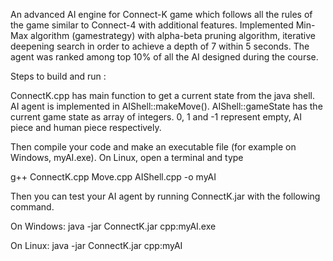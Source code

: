 An advanced AI engine for Connect-K game which follows all the rules of the game similar to Connect-4 with additional features. Implemented Min-Max algorithm (gamestrategy) with alpha-beta pruning algorithm, iterative deepening search in order to achieve a depth of 7 within 5 seconds. The agent was ranked among top 10% of all the AI designed during the course.

Steps to build and run :

ConnectK.cpp has main function to get a current state from the java shell. AI agent is implemented in AIShell::makeMove(). AIShell::gameState has the current game state as array of integers. 0, 1 and -1 represent empty, AI piece and human piece respectively. 

Then compile your code and make an executable file (for example on Windows, myAI.exe). On Linux, open a terminal and type

g++ ConnectK.cpp Move.cpp AIShell.cpp -o myAI

Then you can test your AI agent by running ConnectK.jar with the following command. 

On Windows:
java -jar ConnectK.jar cpp:myAI.exe

On Linux:
java -jar ConnectK.jar cpp:myAI
